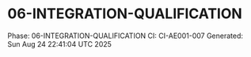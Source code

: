 # 06-INTEGRATION-QUALIFICATION
Phase: 06-INTEGRATION-QUALIFICATION
CI: CI-AE001-007
Generated: Sun Aug 24 22:41:04 UTC 2025
